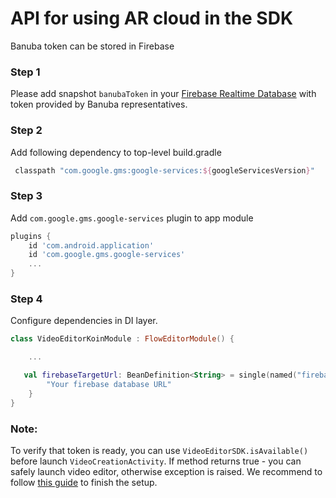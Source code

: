# API for using AR cloud in the SDK

Banuba token can be stored in Firebase

### Step 1

Please add snapshot `banubaToken` in your [Firebase Realtime Database](https://firebase.google.com/docs/database) with token provided by Banuba representatives.

### Step 2

Add following dependency to top-level build.gradle
```groovy
 classpath "com.google.gms:google-services:${googleServicesVersion}"
```

### Step 3

Add `com.google.gms.google-services` plugin to app module

```groovy
plugins {
    id 'com.android.application'
    id 'com.google.gms.google-services'
    ...
}
```

### Step 4

Configure dependencies in DI layer.

```kotlin
class VideoEditorKoinModule : FlowEditorModule() {

    ...

   val firebaseTargetUrl: BeanDefinition<String> = single(named("firebaseVeSdkTargetUrl"), override = true) {
        "Your firebase database URL"
    }
}
```

### Note:
To verify that token is ready, you can use `VideoEditorSDK.isAvailable()` before launch `VideoCreationActivity`. If method returns true - you can safely launch video editor, otherwise exception is raised.
We recommend to follow [this guide](../README.md#Getting-Started) to finish the setup.

